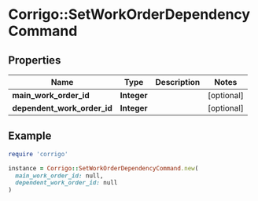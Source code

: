 # Corrigo::SetWorkOrderDependencyCommand

## Properties

| Name | Type | Description | Notes |
| ---- | ---- | ----------- | ----- |
| **main_work_order_id** | **Integer** |  | [optional] |
| **dependent_work_order_id** | **Integer** |  | [optional] |

## Example

```ruby
require 'corrigo'

instance = Corrigo::SetWorkOrderDependencyCommand.new(
  main_work_order_id: null,
  dependent_work_order_id: null
)
```

